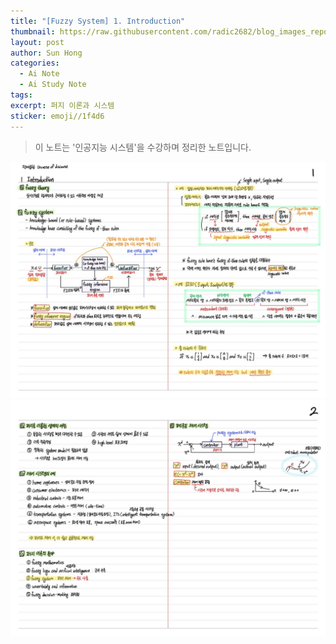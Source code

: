 ```yaml
---
title: "[Fuzzy System] 1. Introduction"
thumbnail: https://raw.githubusercontent.com/radic2682/blog_images_repo/main/uploads/AI_notes/mVrjhg22afaRGB5MUUhj.jpg
layout: post
author: Sun Hong
categories:
  - Ai Note
  - Ai Study Note
tags: 
excerpt: 퍼지 이론과 시스템
sticker: emoji//1f4d6
---
```

> 이 노트는 '인공지능 시스템'을 수강하며 정리한 노트입니다.

![이미지](https://raw.githubusercontent.com/radic2682/blog_images_repo/main/uploads/AI_notes/mVrjhg22afaRGB5MUUhj.jpg)
![이미지](https://raw.githubusercontent.com/radic2682/blog_images_repo/main/uploads/AI_notes/r5il8AqN4nKP5HDnIHdx.jpg)
